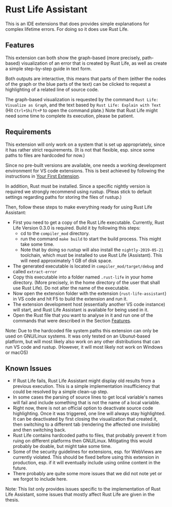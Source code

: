 # Rust Life Assistant

This is an IDE extensions that does provides simple explanations for complex lifetime errors. For doing so it does use Rust Life.

## Features
This extension can both show the graph-based (more precisely, path-based) visualization of an error that is created by Rust Life, as well as create a simple step-by-step guide in text form.

Both outputs are interactive, this means that parts of them (either the nodes of the graph or the blue parts of the text) can be clicked to request a highlighting of a related line of source code.

The graph-based visualization is requested by the command `Rust Life: Visualize as Graph`, and the text based by `Rust Life: Explain with Text` (Hit `Ctrl+Shift+P` to open the command plate.) Note that Rust Life might need some time to complete its execution, please be patient.

<!-- TODO: provide a better description -->
<!-- Describe specific features of your extension including screenshots of your extension in action. Image paths are relative to this README file.

For example if there is an image subfolder under your extension project workspace:

\!\[feature X\]\(images/feature-x.png\)

> Tip: Many popular extensions utilize animations. This is an excellent way to show off your extension! We recommend short, focused animations that are easy to follow. -->

## Requirements

This extension will only work on a system that is set up appropriately, since it has rather strict requirements. (It is not that flexible, esp. since some paths to files are hardcoded for now.)

Since no pre-built versions are available, one needs a working development environment for VS code extensions. This is best achieved by following the instructions in [Your First Extension](https://code.visualstudio.com/api/get-started/your-first-extension).

In addition, Rust must be installed. Since a specific nightly version is required we strongly recommend using rustup. (Pleas stick to default settings regarding paths for storing the files of rustup.)

Then, follow these steps to make everything ready for using Rust Life Assistant:
- First you need to get a copy of the Rust Life executable. Currently, Rust Life Version 0.3.0 is required. Build it by following this steps:
    - cd to the `compiler_mod` directory.
    - run the command `make build` to start the build process. This might take some time.
    - Note that by doing so rustup will also install the `nightly-2019-05-21` toolchain, which must be installed to use Rust Life (Assistant).
      This will need approximately 1 GB of disk space.
- The generated executable is located in `compiler_mod/target/debug` and called `extract-error`
- Copy this executable into a folder named `.rust-life` in your home directory. (More precisely, in the home directory of the user that shall use Rust Life).
  Do not alter the name of the executable.
- Now open the extension folder with the extension (`rust-life-assistant`) in VS code and hit F5 to build the extension and run it.
- The extension development host (essentially another VS code instance) will start, and Rust Life Assistant is available for being used in it.
- Open the Rust file that you want to analyse in it and run one of the commands that were described in the Section [Features](#Features).

Note: Due to the hardcoded file system paths this extension can only be used on GNU/Linux systems. It was only tested on an Ubunut-based platform, but will most likely also work on any other distributions that can run VS code and rustup. (However, it will most likely not work on Windows or macOS)

<!-- ## Extension Settings

Include if your extension adds any VS Code settings through the `contributes.configuration` extension point.

For example:

This extension contributes the following settings:

* `myExtension.enable`: enable/disable this extension
* `myExtension.thing`: set to `blah` to do something -->

## Known Issues

- If Rust Life fails, Rust Life Assistant might display old results from a
  previous execution. This is a simple implementation insufficiency that
  could be resolved by a simple clean-up step.
- In some cases the parsing of source lines to get local variable's names will fail and include something that is not the name of a local variable.
- Right now, there is not an official option to deactivate source code highlighting. Once it was triggered, one line will always stay highlighted. It can be deactivated by first closing the visualization that created it, then switching to a different tab (rendering the affected one invisible) and then switching back.
- Rust Life contains hardcoded paths to files, that probably prevent it from ruing on different platforms then GNU/Linux. Mitigating this would probably be doable, but might take some time.
- Some of the security guidelines for extensions, esp. for WebViews are currently violated. This should be fixed before using this extension in production, esp. if it will eventually include using online content in the future.
- There probably are quite some more issues that we did not note yet or we forgot to include here.

Note: This list only provides issues specific to the implementation of Rust Life Assistant, some issues that mostly affect Rust Life are given in the thesis.

<!-- ## Release Notes

Users appreciate release notes as you update your extension.

### 1.0.0

Initial release of ...

### 1.0.1

Fixed issue #.

### 1.1.0

Added features X, Y, and Z. -->

<!-- -----------------------------------------------------------------------------------------------------------

## Working with Markdown

**Note:** You can author your README using Visual Studio Code.  Here are some useful editor keyboard shortcuts:

* Split the editor (`Cmd+\` on macOS or `Ctrl+\` on Windows and Linux)
* Toggle preview (`Shift+CMD+V` on macOS or `Shift+Ctrl+V` on Windows and Linux)
* Press `Ctrl+Space` (Windows, Linux) or `Cmd+Space` (macOS) to see a list of Markdown snippets

### For more information

* [Visual Studio Code's Markdown Support](http://code.visualstudio.com/docs/languages/markdown)
* [Markdown Syntax Reference](https://help.github.com/articles/markdown-basics/)

**Enjoy!** -->